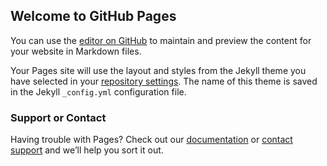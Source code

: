 ## Welcome to GitHub Pages

You can use the [editor on GitHub](https://github.com/ququ0755/bizhi-project/edit/gh-pages/index.md) to maintain and preview the content for your website in Markdown files.


Your Pages site will use the layout and styles from the Jekyll theme you have selected in your [repository settings](https://github.com/ququ0755/bizhi-project/settings/pages). The name of this theme is saved in the Jekyll `_config.yml` configuration file.

### Support or Contact

Having trouble with Pages? Check out our [documentation](https://docs.github.com/categories/github-pages-basics/) or [contact support](https://support.github.com/contact) and we’ll help you sort it out.
